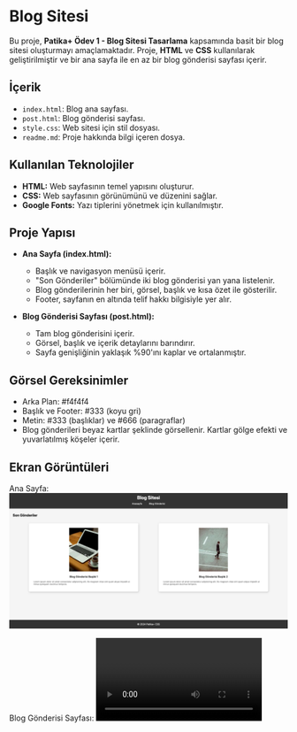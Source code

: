 # Blog Sitesi

Bu proje, **Patika+ Ödev 1 - Blog Sitesi Tasarlama** kapsamında basit bir blog sitesi oluşturmayı amaçlamaktadır. Proje, **HTML** ve **CSS** kullanılarak geliştirilmiştir ve bir ana sayfa ile en az bir blog gönderisi sayfası içerir.

## İçerik

- `index.html`: Blog ana sayfası.
- `post.html`: Blog gönderisi sayfası.
- `style.css`: Web sitesi için stil dosyası.
- `readme.md`: Proje hakkında bilgi içeren dosya.

## Kullanılan Teknolojiler

- **HTML:** Web sayfasının temel yapısını oluşturur.
- **CSS:** Web sayfasının görünümünü ve düzenini sağlar.
- **Google Fonts:** Yazı tiplerini yönetmek için kullanılmıştır.

## Proje Yapısı

- **Ana Sayfa (index.html):**
  - Başlık ve navigasyon menüsü içerir.
  - "Son Gönderiler" bölümünde iki blog gönderisi yan yana listelenir.
  - Blog gönderilerinin her biri, görsel, başlık ve kısa özet ile gösterilir.
  - Footer, sayfanın en altında telif hakkı bilgisiyle yer alır.
  
- **Blog Gönderisi Sayfası (post.html):**
  - Tam blog gönderisini içerir.
  - Görsel, başlık ve içerik detaylarını barındırır.
  - Sayfa genişliğinin yaklaşık %90'ını kaplar ve ortalanmıştır.

## Görsel Gereksinimler

- Arka Plan: #f4f4f4
- Başlık ve Footer: #333 (koyu gri)
- Metin: #333 (başlıklar) ve #666 (paragraflar)
- Blog gönderileri beyaz kartlar şeklinde görsellenir. Kartlar gölge efekti ve yuvarlatılmış köşeler içerir.

## Ekran Görüntüleri

Ana Sayfa:
![ScreenShot](./assets/CSS-Ödev-1.png)

Blog Gönderisi Sayfası:
![Video](./assets/CSS-Ödev-1.mov)

